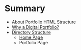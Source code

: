 # Summary

* [About Portfolio HTML Structure](README.md)
* [Why a Digital Portfolio?](01whydigitalportfolio.md)
* [Directory Structure](directory_structure.md)
   * [Home Page](home_page.md)
   * Portfolio Page
  

